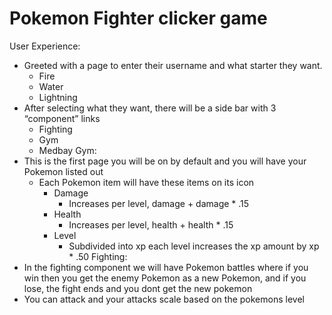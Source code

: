 # Pokemon Fighter clicker game

User Experience:
- Greeted with a page to enter their username and what starter they want.
    - Fire
    - Water
    - Lightning
- After selecting what they want, there will be a side bar with 3 “component” links
    - Fighting
    - Gym
    - Medbay
Gym:
- This is the first page you will be on by default and you will have your Pokemon listed out
    - Each Pokemon item will have these items on its icon
        - Damage
            - Increases per level, damage + damage * .15
        - Health
            - Increases per level, health + health * .15
        - Level
            - Subdivided into xp each level increases the xp amount by xp * .50
Fighting:
- In the fighting component we will have Pokemon battles where if you win then you get the enemy Pokemon as a new Pokemon, and if you lose, the fight ends and you dont get the new pokemon
- You can attack and your attacks scale based on the pokemons level
